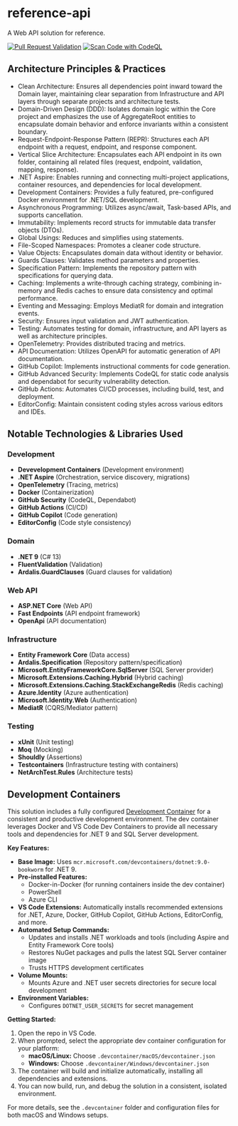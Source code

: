 # reference-api
A Web API solution for reference.

[![Pull Request Validation](https://github.com/tlatkovich/reference-api/actions/workflows/pr-validation.yml/badge.svg)](https://github.com/tlatkovich/reference-api/actions/workflows/pr-validation.yml)
[![Scan Code with CodeQL](https://github.com/tlatkovich/reference-api/actions/workflows/codeql.yml/badge.svg)](https://github.com/tlatkovich/reference-api/actions/workflows/codeql.yml)

## Architecture Principles & Practices

- Clean Architecture: Ensures all dependencies point inward toward the Domain layer, maintaining clear separation from Infrastructure and API layers through separate projects and architecture tests.
- Domain-Driven Design (DDD): Isolates domain logic within the Core project and emphasizes the use of AggregateRoot entities to encapsulate domain behavior and enforce invariants within a consistent boundary.
- Request-Endpoint-Response Pattern (REPR): Structures each API endpoint with a request, endpoint, and response component.
- Vertical Slice Architecture: Encapsulates each API endpoint in its own folder, containing all related files (request, endpoint, validation, mapping, response).
- .NET Aspire: Enables running and connecting multi-project applications, container resources, and dependencies for local development.
- Development Containers: Provides a fully featured, pre-configured Docker environment for .NET/SQL development.
- Asynchronous Programming: Utilizes async/await, Task-based APIs, and supports cancellation.
- Immutability: Implements record structs for immutable data transfer objects (DTOs).
- Global Usings: Reduces and simplifies using statements.
- File-Scoped Namespaces: Promotes a cleaner code structure.
- Value Objects: Encapsulates domain data without identity or behavior.
- Guards Clauses: Validates method parameters and properties.
- Specification Pattern: Implements the repository pattern with specifications for querying data.
- Caching: Implements a write-through caching strategy, combining in-memory and Redis caches to ensure data consistency and optimal performance.
- Eventing and Messaging: Employs MediatR for domain and integration events.
- Security: Ensures input validation and JWT authentication.
- Testing: Automates testing for domain, infrastructure, and API layers as well as architecture principles.
- OpenTelemetry: Provides distributed tracing and metrics.
- API Documentation: Utilizes OpenAPI for automatic generation of API documentation.
- GitHub Copilot: Implements instructional comments for code generation.
- GitHub Advanced Security: Implements CodeQL for static code analysis and dependabot for security vulnerability detection.
- GitHub Actions: Automates CI/CD processes, including build, test, and deployment.
- EditorConfig: Maintain consistent coding styles across various editors and IDEs.

## Notable Technologies & Libraries Used

### Development
- **Devevelopment Containers** (Development environment)
- **.NET Aspire** (Orchestration, service discovery, migrations)
- **OpenTelemetry** (Tracing, metrics)
- **Docker** (Containerization)
- **GitHub Security** (CodeQL, Dependabot)
- **GitHub Actions** (CI/CD)
- **GitHub Copilot** (Code generation)
- **EditorConfig** (Code style consistency)

### Domain
- **.NET 9** (C# 13)
- **FluentValidation** (Validation)
- **Ardalis.GuardClauses** (Guard clauses for validation)

### Web API
- **ASP.NET Core** (Web API)
- **Fast Endpoints** (API endpoint framework)
- **OpenApi** (API documentation)

### Infrastructure
- **Entity Framework Core** (Data access)
- **Ardalis.Specification** (Repository pattern/specification)
- **Microsoft.EntityFrameworkCore.SqlServer** (SQL Server provider)
- **Microsoft.Extensions.Caching.Hybrid** (Hybrid caching)
- **Microsoft.Extensions.Caching.StackExchangeRedis** (Redis caching)
- **Azure.Identity** (Azure authentication)
- **Microsoft.Identity.Web** (Authentication)
- **MediatR** (CQRS/Mediator pattern)

### Testing
- **xUnit** (Unit testing)
- **Moq** (Mocking)
- **Shouldly** (Assertions)
- **Testcontainers** (Infrastructure testing with containers)
- **NetArchTest.Rules** (Architecture tests)

## Development Containers

This solution includes a fully configured [Development Container](https://containers.dev/) for a consistent and productive development environment. The dev container leverages Docker and VS Code Dev Containers to provide all necessary tools and dependencies for .NET 9 and SQL Server development.

**Key Features:**
- **Base Image:** Uses `mcr.microsoft.com/devcontainers/dotnet:9.0-bookworm` for .NET 9.
- **Pre-installed Features:**
  - Docker-in-Docker (for running containers inside the dev container)
  - PowerShell
  - Azure CLI
- **VS Code Extensions:** Automatically installs recommended extensions for .NET, Azure, Docker, GitHub Copilot, GitHub Actions, EditorConfig, and more.
- **Automated Setup Commands:**
  - Updates and installs .NET workloads and tools (including Aspire and Entity Framework Core tools)
  - Restores NuGet packages and pulls the latest SQL Server container image
  - Trusts HTTPS development certificates
- **Volume Mounts:**
  - Mounts Azure and .NET user secrets directories for secure local development
- **Environment Variables:**
  - Configures `DOTNET_USER_SECRETS` for secret management

**Getting Started:**
1. Open the repo in VS Code.
2. When prompted, select the appropriate dev container configuration for your platform:
   - **macOS/Linux:** Choose `.devcontainer/macOS/devcontainer.json`
   - **Windows:** Choose `.devcontainer/Windows/devcontainer.json`
3. The container will build and initialize automatically, installing all dependencies and extensions.
4. You can now build, run, and debug the solution in a consistent, isolated environment.

For more details, see the `.devcontainer` folder and configuration files for both macOS and Windows setups.
